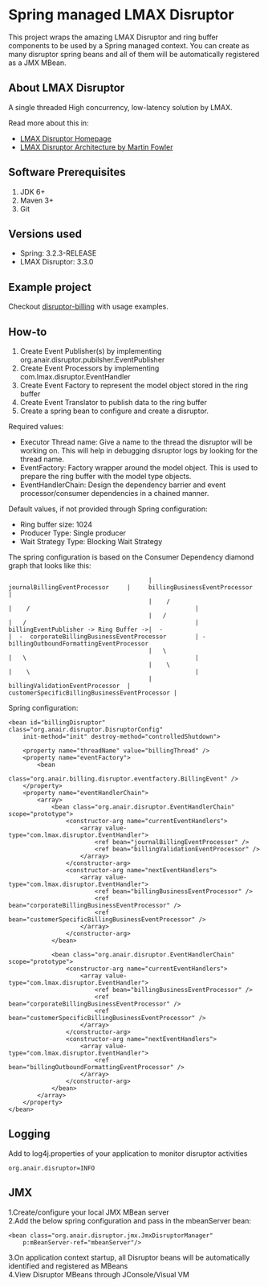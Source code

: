 Spring managed LMAX Disruptor
==================
This project wraps the amazing LMAX Disruptor and ring buffer components to be used by a Spring managed context.
You can create as many disruptor spring beans and all of them will be automatically registered as a JMX MBean.


About LMAX Disruptor
-----
A single threaded High concurrency, low-latency solution by LMAX.

Read more about this in:       
- [LMAX Disruptor Homepage](http://lmax-exchange.github.io/disruptor/)    
- [LMAX Disruptor Architecture by Martin Fowler](http://martinfowler.com/articles/lmax.html)      


Software Prerequisites
----------------------
1. JDK 6+
2. Maven 3+
3. Git

Versions used
-----
- Spring: 3.2.3-RELEASE    
- LMAX Disruptor: 3.3.0       

Example project
----
Checkout [disruptor-billing](https://github.com/anair-it/disruptor-billing-example) with usage examples.    

How-to
----
1. Create Event Publisher(s) by implementing org.anair.disruptor.pubilsher.EventPublisher      
2. Create Event Processors by implementing com.lmax.disruptor.EventHandler       
3. Create Event Factory to represent the model object stored in the ring buffer              
4. Create Event Translator to publish data to the ring buffer   
5. Create a spring bean to configure and create a disruptor.

Required values:    
- Executor Thread name: Give a name to the thread the disruptor will be working on. This will help in debugging disruptor logs by looking for the thread name.    
- EventFactory: Factory wrapper around the model object. This is used to prepare the ring buffer with the model type objects.      
- EventHandlerChain: Design the dependency barrier and event processor/consumer dependencies in a chained manner.        
 
Default values, if not provided through Spring configuration:         
- Ring buffer size: 1024       
- Producer Type: Single producer          
- Wait Strategy Type: Blocking Wait Strategy       

The spring configuration is based on the Consumer Dependency diamond graph that looks like this:


	                                       |     journalBillingEventProcessor     |     billingBusinessEventProcessor                 |
	                                       |    /                                 |    /                                              |
	                                       |   /                                  |   /                                               |
	billingEventPublisher -> Ring Buffer ->|  -                                   |  -  corporateBillingBusinessEventProcessor        | -billingOutboundFormattingEventProcessor
	                                       |   \                                  |   \                                               |
	                                       |    \                                 |    \                                              |
	                                       |     billingValidationEventProcessor  |     customerSpecificBillingBusinessEventProcessor |


Spring configuration:    

	<bean id="billingDisruptor" class="org.anair.disruptor.DisruptorConfig"
		init-method="init" destroy-method="controlledShutdown">

		<property name="threadName" value="billingThread" />
		<property name="eventFactory">
			<bean
				class="org.anair.billing.disruptor.eventfactory.BillingEvent" />
		</property>
		<property name="eventHandlerChain">
			<array>
				<bean class="org.anair.disruptor.EventHandlerChain" scope="prototype">
					<constructor-arg name="currentEventHandlers">
						<array value-type="com.lmax.disruptor.EventHandler">
							<ref bean="journalBillingEventProcessor" />
							<ref bean="billingValidationEventProcessor" />
						</array>
					</constructor-arg>
					<constructor-arg name="nextEventHandlers">
						<array value-type="com.lmax.disruptor.EventHandler">
							<ref bean="billingBusinessEventProcessor" />
							<ref bean="corporateBillingBusinessEventProcessor" />
							<ref bean="customerSpecificBillingBusinessEventProcessor" />
						</array>
					</constructor-arg>
				</bean>
				
				<bean class="org.anair.disruptor.EventHandlerChain" scope="prototype">
					<constructor-arg name="currentEventHandlers">
						<array value-type="com.lmax.disruptor.EventHandler">
							<ref bean="billingBusinessEventProcessor" />
							<ref bean="corporateBillingBusinessEventProcessor" />
							<ref bean="customerSpecificBillingBusinessEventProcessor" />
						</array>
					</constructor-arg>
					<constructor-arg name="nextEventHandlers">
						<array value-type="com.lmax.disruptor.EventHandler">
							<ref bean="billingOutboundFormattingEventProcessor" />
						</array>
					</constructor-arg>
				</bean>
			</array>
		</property>
	</bean>

Logging
----
Add to log4j.properties of your application to monitor disruptor activities    
	
	org.anair.disruptor=INFO 
    
JMX
---
1.Create/configure your local JMX MBean server     
2.Add the below spring configuration and pass in the mbeanServer bean:
	
	<bean class="org.anair.disruptor.jmx.JmxDisruptorManager" 
		p:mBeanServer-ref="mbeanServer"/> 
3.On application context startup, all Disruptor beans will be automatically identified and registered as MBeans         
4.View Disruptor MBeans through JConsole/Visual VM     
